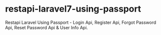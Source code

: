 # restapi-laravel7-using-passport
Restapi Laravel Using Passport - Login Api, Register Api, Forgot Password Api, Reset Password Api &amp; User Info Api.
